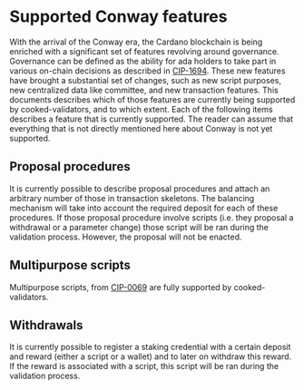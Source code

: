 # Supported Conway features

With the arrival of the Conway era, the Cardano blockchain is being enriched
with a significant set of features revolving around governance. Governance can
be defined as the ability for ada holders to take part in various on-chain
decisions as described in
[CIP-1694](https://github.com/cardano-foundation/CIPs/tree/master/CIP-1694). These
new features have brought a substantial set of changes, such as new script
purposes, new centralized data like committee, and new transaction
features. This documents describes which of those features are currently being
supported by cooked-validators, and to which extent. Each of the following items
describes a feature that is currently supported. The reader can assume that
everything that is not directly mentioned here about Conway is not yet
supported.

## Proposal procedures

It is currently possible to describe proposal procedures and attach an arbitrary
number of those in transaction skeletons. The balancing mechanism will take into
account the required deposit for each of these procedures. If those proposal
procedure involve scripts (i.e. they proposal a withdrawal or a parameter
change) those script will be ran during the validation process. However, the
proposal will not be enacted.

## Multipurpose scripts

Multipurpose scripts, from
[CIP-0069](https://github.com/cardano-foundation/CIPs/tree/master/CIP-0069) are
fully supported by cooked-validators.

## Withdrawals

It is currently possible to register a staking credential with a certain deposit
and reward (either a script or a wallet) and to later on withdraw this
reward. If the reward is associated with a script, this script will be ran
during the validation process.
